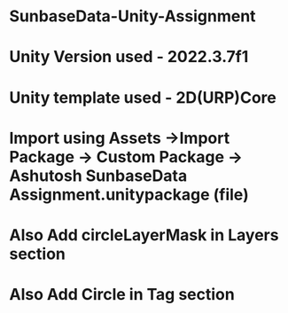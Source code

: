 # SunbaseData-Unity-Assignment
# Unity Version used - 2022.3.7f1
# Unity template used - 2D(URP)Core 
# Import using Assets ->Import Package -> Custom Package -> Ashutosh SunbaseData Assignment.unitypackage (file)
# Also Add circleLayerMask in Layers section 
# Also Add Circle in Tag section
